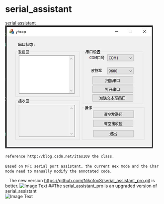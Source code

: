 # serial_assistant
serial assistant
![Image Text](https://raw.githubusercontent.com/NikofoxS/serial_assistant/master/yhcxp/serial_assistant.JPG)

    reference http://blog.csdn.net/itas109 the class.
    
    Based on MFC serial port assistant, the current Hex mode and the Char mode need to manually modify the annotated code.
    The new version https://github.com/NikofoxS/serial_assistant_pro.git is better.
    ![Image Text](https://raw.githubusercontent.com/NikofoxS/serial_assistant_pro/master/yhcxp/yhcxp.PNG)
        ##The serial_assistant_pro is an upgraded version of serial_assistant     
    ![Image Text](https://raw.githubusercontent.com/NikofoxS/serial_assistant_pro/master/yhcxp/yhcxp.PNG)
